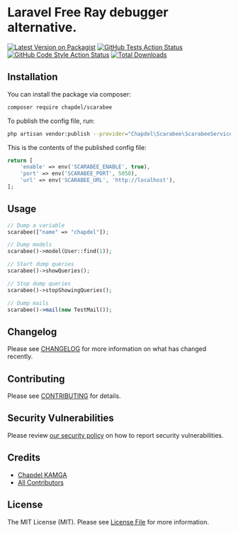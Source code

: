 # Laravel Free Ray debugger alternative.

[![Latest Version on Packagist](https://img.shields.io/packagist/v/chapdel/scarabee.svg?style=flat-square)](https://packagist.org/packages/chapdel/scarabee)
[![GitHub Tests Action Status](https://img.shields.io/github/workflow/status/chapdel/scarabee/run-tests?label=tests)](https://github.com/chapdel/scarabee/actions?query=workflow%3Arun-tests+branch%3Amain)
[![GitHub Code Style Action Status](https://img.shields.io/github/workflow/status/chapdel/scarabee/Check%20&%20fix%20styling?label=code%20style)](https://github.com/chapdel/scarabee/actions?query=workflow%3A"Check+%26+fix+styling"+branch%3Amain)
[![Total Downloads](https://img.shields.io/packagist/dt/chapdel/scarabee.svg?style=flat-square)](https://packagist.org/packages/chapdel/scarabee)

## Installation

You can install the package via composer:

```bash
composer require chapdel/scarabee
```

To publish the config file, run:

```bash
php artisan vendor:publish --provider="Chapdel\Scarabee\ScarabeeServiceProvider" --tag="scarabee-config"
```

This is the contents of the published config file:

```php
return [
    'enable' => env('SCARABEE_ENABLE', true),
    'port' => env('SCARABEE_PORT', 5050),
    'url' => env('SCARABEE_URL', 'http://localhost'),
];
```

## Usage

```php
// Dump a variable
scarabee(["name" => "chapdel"]);

// Dump models
scarabee()->model(User::find(1));

// Start dump queries
scarabee()->showQueries();

// Stop dump queries
scarabee()->stopShowingQueries();

// Dump mails
scarabee()->mail(new TestMail());
```

## Changelog

Please see [CHANGELOG](CHANGELOG.md) for more information on what has changed recently.

## Contributing

Please see [CONTRIBUTING](.github/CONTRIBUTING.md) for details.

## Security Vulnerabilities

Please review [our security policy](../../security/policy) on how to report security vulnerabilities.

## Credits

-   [Chapdel KAMGA](https://github.com/chapdel)
-   [All Contributors](../../contributors)

## License

The MIT License (MIT). Please see [License File](LICENSE.md) for more information.

